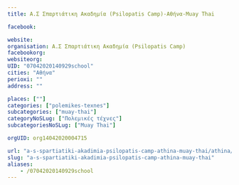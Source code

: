 ```yaml
---
title: Α.Σ Σπαρτιάτικη Ακαδημία (Psilopatis Camp)-Αθήνα-Muay Thai

facebook:

website:
organisation: Α.Σ Σπαρτιάτικη Ακαδημία (Psilopatis Camp)
facebookorg:
websiteorg:
UID: "07042020140929school"
cities: "Αθήνα"
perioxi: ""
address: ""

places: [""]
categories: ["polemikes-texnes"]
subcategories: ["muay-thai"]
categoryNoSLug: ["Πολεμικές τέχνες"]
subcategoriesNoSLug: ["Muay Thai"]

orgUID: org14042020004715

url: "a-s-spartiatiki-akadimia-psilopatis-camp-athina-muay-thai/athina//"
slug: "a-s-spartiatiki-akadimia-psilopatis-camp-athina-muay-thai"
aliases:
    - /07042020140929school
---
```






